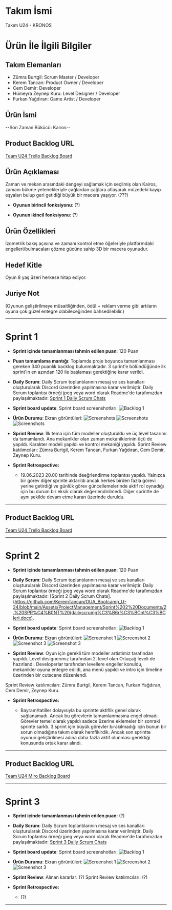 # **Takım İsmi**

Takım U24 - KRONOS

# Ürün İle İlgili Bilgiler

## Takım Elemanları
- Zümra Burtgil: Scrum Master / Developer
- Kerem Tancan: Product Owner / Developer
- Cem Demir: Developer
- Hümeyra Zeynep Kuru: Level Designer / Developer
- Furkan Yağdıran: Game Artist / Developer

## Ürün İsmi

--Son Zaman Bükücü: Kairos--

## Product Backlog URL

[Team U24 Trello Backlog Board](https://trello.com/b/RFdBuU0c/spri%CC%87nt-1)

## Ürün Açıklaması

 Zaman ve mekan arasındaki dengeyi sağlamak için seçilmiş olan Kairos, zamanı bükme yetenekleriyle çağlardan çağlara atlayarak müzedeki kayıp eşyaları bulup geri getidiği büyük bir macera yaşıyor.
(???)


- **Oyunun birincil fonksiyonu**: (?)

- **Oyunun ikincil fonksiyonu**: (?)

## Ürün Özellikleri

İzometrik bakış açısına ve zamanı kontrol etme öğeleriyle platformdaki engelleri/bulmacaları çözme gücüne sahip 3D bir macera oyunudur.

## Hedef Kitle

Oyun 8 yaş üzeri herkese hitap ediyor.


## Juriye Not

(Oyunun geliştirilmeye müsaitliğinden, ödül + reklam verme gibi artıların oyuna çok güzel entegre olabileceğinden bahsedilebilir.)


---

# Sprint 1

- **Sprint içinde tamamlanması tahmin edilen puan**: 120 Puan


- **Puan tamamlama mantığı**: Toplamda proje boyunca tamamlanması gereken 340 puanlık backlog bulunmaktadır. 3 sprint'e bölündüğünde ilk sprint'in en azından 120 ile başlaması gerektiğine karar verildi.


- **Daily Scrum**: Daily Scrum toplantılarının mesaj ve ses kanalları oluşturularak Discord üzerinden yapılmasına karar verilmiştir. Daily Scrum toplantısı örneği jpeg veya word olarak Readme'de tarafımızdan paylaşılmaktadır: [Sprint 1 Daily Scrum Chats](https://github.com/KeremTancan/OUA_Bootcamp_U-24/blob/main/Assets/ProjectManagement/Sprint%201%20Documents/1.SPRİNT%20(dailyscrumgörüntüleri).docx)

- **Sprint board update**: Sprint board screenshotları: 
![Backlog 1](https://github.com/KeremTancan/OUA_Bootcamp_U-24/blob/main/Assets/ProjectManagement/Sprint%201%20Documents/1.%20sprint%20sonu.jpeg) 


- **Ürün Durumu**: Ekran görüntüleri:
  ![Screenshots](https://github.com/KeremTancan/OUA_Bootcamp_U-24/blob/main/Assets/ProjectManagement/Sprint%201%20Documents/karakter.jpeg)
  ![Screenshots](https://github.com/KeremTancan/OUA_Bootcamp_U-24/blob/main/Assets/ProjectManagement/Sprint%201%20Documents/level.jpeg)
  ![Screenshots](https://github.com/KeremTancan/OUA_Bootcamp_U-24/blob/main/Assets/ProjectManagement/Sprint%201%20Documents/oyundan%20g%C3%B6r%C3%BCnt%C3%BC.jpeg)
  
- **Sprint Review**: 
İlk tema için tüm modeller oluşturuldu ve üç level tasarımı da tamamlandı. Ana mekanikler olan zaman mekaniklerinin üçü de yapıldı. Karakter modeli yapıldı ve kontrol mekaniği yapıldı.
Sprint Review katılımcıları: Zümra Burtgil, Kerem Tancan, Furkan Yağdıran, Cem Demir, Zeynep Kuru.

- **Sprint Retrospective:**
  - 19.06.2023 20.00 tarihinde deeğrlendirme toplantısı yapıldı. Yalnızca bir görev diğer sprinte aktarıldı ancak herkes birden fazla görevi yerine getirdiği ve günlük görev güncellemelerinde aktif rol oynadığı için bu durum bir eksik olarak değerlendirilmedi. Diğer sprintte de aynı şekilde devam etme kararı üzerinde duruldu. 


---

## Product Backlog URL

[Team U24 Trello Backlog Board](https://trello.com/b/tn26rrG3/spri%CC%87nt-2)

---

# Sprint 2

- **Sprint içinde tamamlanması tahmin edilen puan**: 120 Puan

- **Daily Scrum**: Daily Scrum toplantılarının mesaj ve ses kanalları oluşturularak Discord üzerinden yapılmasına karar verilmiştir. Daily Scrum toplantısı örneği jpeg veya word olarak Readme'de tarafımızdan paylaşılmaktadır: [Sprint 2 Daily Scrum Chats].(https://github.com/KeremTancan/OUA_Bootcamp_U-24/blob/main/Assets/ProjectManagement/Sprint%202%20Documents/2.%20SPR%C4%B0NT%20(dailyscrumg%C3%B6r%C3%BCnt%C3%BCleri.docx).

- **Sprint board update**: Sprint board screenshotları: 
![Backlog 1](https://github.com/KeremTancan/OUA_Bootcamp_U-24/blob/main/Assets/ProjectManagement/Sprint%202%20Documents/2.sprint%20sonu.jpeg) 


- **Ürün Durumu**: Ekran görüntüleri:
  ![Screenshot 1](https://github.com/KeremTancan/OUA_Bootcamp_U-24/blob/main/Assets/ProjectManagement/Sprint%202%20Documents/UI%20ana%20men%C3%BC.jpeg)
  ![Screenshot 2](https://github.com/KeremTancan/OUA_Bootcamp_U-24/blob/main/Assets/ProjectManagement/Sprint%202%20Documents/ilk%C3%A7a%C4%9F.jpeg)
  ![Screenshot 3](https://github.com/KeremTancan/OUA_Bootcamp_U-24/blob/main/Assets/ProjectManagement/Sprint%202%20Documents/orta%C3%A7a%C4%9F.jpeg)
  ![Screenshot 3](https://github.com/KeremTancan/OUA_Bootcamp_U-24/blob/main/Assets/ProjectManagement/Sprint%202%20Documents/%C4%B1ntrocutscene.jpeg)
  
- **Sprint Review**: 
Oyun için gerekli tüm modeller artistimiz tarafından yapıldı. Level designerımız tarafından 2. level olan Ortaçağ leveli de hazırlandı. Developerlar tarafından levellere engeller konuldu, mekanikler oyuna entegre edildi, ana menü yapıldı ve intro için timeline üzerinden bir cutscene düzenlendi.

Sprint Review katılımcıları: Zümra Burtgil, Kerem Tancan, Furkan Yağdıran, Cem Demir, Zeynep Kuru.

- **Sprint Retrospective:**

  - Bayram/tatiller dolayısıyla bu sprintte aktiflik genel olarak sağlanamadı. Ancak bu görevlerin tamamlanmasına engel olmadı. Görevler temel olarak yapıldı sadece üzerine eklemeler bir sonraki sprinte sarktı. 3.sprint için büyük görevler bırakılmadığı için bunun bir sorun olmadığına takım olarak hemfikirdik. Ancak son sprintte oyunun geliştirilmesi adına daha fazla aktif olunması gerektiği konusunda ortak karar alındı.


---

## Product Backlog URL

[Team U24 Miro Backlog Board](https://trello.com/b/qiuc8Jgr/spri%CC%87nt-3)

---

# Sprint 3

- **Sprint içinde tamamlanması tahmin edilen puan**: (?)


- **Daily Scrum**: Daily Scrum toplantılarının mesaj ve ses kanalları oluşturularak Discord üzerinden yapılmasına karar verilmiştir. Daily Scrum toplantısı örneği jpeg veya word olarak Readme'de tarafımızdan paylaşılmaktadır: [Sprint 3 Daily Scrum Chats]()

- **Sprint board update**: Sprint board screenshotları: 
![Backlog 1]() 


- **Ürün Durumu**: Ekran görüntüleri:
  ![Screenshot 1]()
  ![Screenshot 2]()
  ![Screenshot 3]()


- **Sprint Review**: 
Alınan kararlar: (?)
Sprint Review katılımcıları: (?)

- **Sprint Retrospective:**

  - (?)


---
